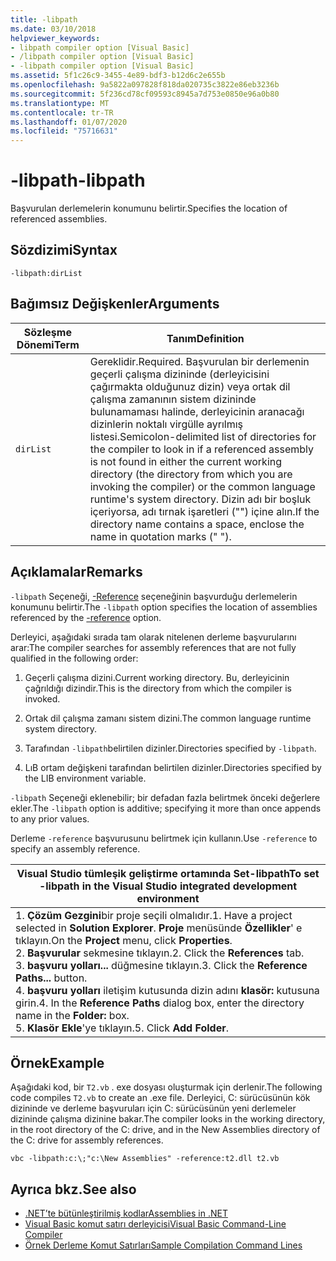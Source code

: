 ```yaml
---
title: -libpath
ms.date: 03/10/2018
helpviewer_keywords:
- libpath compiler option [Visual Basic]
- /libpath compiler option [Visual Basic]
- -libpath compiler option [Visual Basic]
ms.assetid: 5f1c26c9-3455-4e89-bdf3-b12d6c2e655b
ms.openlocfilehash: 9a5822a097828f818da020735c3822e86eb3236b
ms.sourcegitcommit: 5f236cd78cf09593c8945a7d753e0850e96a0b80
ms.translationtype: MT
ms.contentlocale: tr-TR
ms.lasthandoff: 01/07/2020
ms.locfileid: "75716631"
---
```

# <a name="-libpath"></a><span data-ttu-id="ab269-102">-libpath</span><span class="sxs-lookup"><span data-stu-id="ab269-102">-libpath</span></span>
<span data-ttu-id="ab269-103">Başvurulan derlemelerin konumunu belirtir.</span><span class="sxs-lookup"><span data-stu-id="ab269-103">Specifies the location of referenced assemblies.</span></span>  
  
## <a name="syntax"></a><span data-ttu-id="ab269-104">Sözdizimi</span><span class="sxs-lookup"><span data-stu-id="ab269-104">Syntax</span></span>  
  
```console  
-libpath:dirList  
```  
  
## <a name="arguments"></a><span data-ttu-id="ab269-105">Bağımsız Değişkenler</span><span class="sxs-lookup"><span data-stu-id="ab269-105">Arguments</span></span>  
  
|<span data-ttu-id="ab269-106">Sözleşme Dönemi</span><span class="sxs-lookup"><span data-stu-id="ab269-106">Term</span></span>|<span data-ttu-id="ab269-107">Tanım</span><span class="sxs-lookup"><span data-stu-id="ab269-107">Definition</span></span>|  
|---|---|  
|`dirList`|<span data-ttu-id="ab269-108">Gereklidir.</span><span class="sxs-lookup"><span data-stu-id="ab269-108">Required.</span></span> <span data-ttu-id="ab269-109">Başvurulan bir derlemenin geçerli çalışma dizininde (derleyicisini çağırmakta olduğunuz dizin) veya ortak dil çalışma zamanının sistem dizininde bulunamaması halinde, derleyicinin aranacağı dizinlerin noktalı virgülle ayrılmış listesi.</span><span class="sxs-lookup"><span data-stu-id="ab269-109">Semicolon-delimited list of directories for the compiler to look in if a referenced assembly is not found in either the current working directory (the directory from which you are invoking the compiler) or the common language runtime's system directory.</span></span> <span data-ttu-id="ab269-110">Dizin adı bir boşluk içeriyorsa, adı tırnak işaretleri ("") içine alın.</span><span class="sxs-lookup"><span data-stu-id="ab269-110">If the directory name contains a space, enclose the name in quotation marks (" ").</span></span>|  
  
## <a name="remarks"></a><span data-ttu-id="ab269-111">Açıklamalar</span><span class="sxs-lookup"><span data-stu-id="ab269-111">Remarks</span></span>  
 <span data-ttu-id="ab269-112">`-libpath` Seçeneği, [-Reference](../../../visual-basic/reference/command-line-compiler/reference.md) seçeneğinin başvurduğu derlemelerin konumunu belirtir.</span><span class="sxs-lookup"><span data-stu-id="ab269-112">The `-libpath` option specifies the location of assemblies referenced by the [-reference](../../../visual-basic/reference/command-line-compiler/reference.md) option.</span></span>  
  
 <span data-ttu-id="ab269-113">Derleyici, aşağıdaki sırada tam olarak nitelenen derleme başvurularını arar:</span><span class="sxs-lookup"><span data-stu-id="ab269-113">The compiler searches for assembly references that are not fully qualified in the following order:</span></span>  
  
1. <span data-ttu-id="ab269-114">Geçerli çalışma dizini.</span><span class="sxs-lookup"><span data-stu-id="ab269-114">Current working directory.</span></span> <span data-ttu-id="ab269-115">Bu, derleyicinin çağrıldığı dizindir.</span><span class="sxs-lookup"><span data-stu-id="ab269-115">This is the directory from which the compiler is invoked.</span></span>  
  
2. <span data-ttu-id="ab269-116">Ortak dil çalışma zamanı sistem dizini.</span><span class="sxs-lookup"><span data-stu-id="ab269-116">The common language runtime system directory.</span></span>  
  
3. <span data-ttu-id="ab269-117">Tarafından `-libpath`belirtilen dizinler.</span><span class="sxs-lookup"><span data-stu-id="ab269-117">Directories specified by `-libpath`.</span></span>  
  
4. <span data-ttu-id="ab269-118">LıB ortam değişkeni tarafından belirtilen dizinler.</span><span class="sxs-lookup"><span data-stu-id="ab269-118">Directories specified by the LIB environment variable.</span></span>  
  
 <span data-ttu-id="ab269-119">`-libpath` Seçeneği eklenebilir; bir defadan fazla belirtmek önceki değerlere ekler.</span><span class="sxs-lookup"><span data-stu-id="ab269-119">The `-libpath` option is additive; specifying it more than once appends to any prior values.</span></span>  
  
 <span data-ttu-id="ab269-120">Derleme `-reference` başvurusunu belirtmek için kullanın.</span><span class="sxs-lookup"><span data-stu-id="ab269-120">Use `-reference` to specify an assembly reference.</span></span>  
  
|<span data-ttu-id="ab269-121">Visual Studio tümleşik geliştirme ortamında Set-libpath</span><span class="sxs-lookup"><span data-stu-id="ab269-121">To set -libpath in the Visual Studio integrated development environment</span></span>|  
|---|  
|<span data-ttu-id="ab269-122">1. **Çözüm Gezgini**bir proje seçili olmalıdır.</span><span class="sxs-lookup"><span data-stu-id="ab269-122">1.  Have a project selected in **Solution Explorer**.</span></span> <span data-ttu-id="ab269-123">**Proje** menüsünde **Özellikler**' e tıklayın.</span><span class="sxs-lookup"><span data-stu-id="ab269-123">On the **Project** menu, click **Properties**.</span></span> <br /><span data-ttu-id="ab269-124">2. **Başvurular** sekmesine tıklayın.</span><span class="sxs-lookup"><span data-stu-id="ab269-124">2.  Click the **References** tab.</span></span><br /><span data-ttu-id="ab269-125">3. **başvuru yolları...** düğmesine tıklayın.</span><span class="sxs-lookup"><span data-stu-id="ab269-125">3.  Click the **Reference Paths...** button.</span></span><br /><span data-ttu-id="ab269-126">4. **başvuru yolları** iletişim kutusunda dizin adını **klasör:** kutusuna girin.</span><span class="sxs-lookup"><span data-stu-id="ab269-126">4.  In the **Reference Paths** dialog box, enter the directory name in the **Folder:** box.</span></span><br /><span data-ttu-id="ab269-127">5. **Klasör Ekle**'ye tıklayın.</span><span class="sxs-lookup"><span data-stu-id="ab269-127">5.  Click **Add Folder**.</span></span>|  
  
## <a name="example"></a><span data-ttu-id="ab269-128">Örnek</span><span class="sxs-lookup"><span data-stu-id="ab269-128">Example</span></span>  
 <span data-ttu-id="ab269-129">Aşağıdaki kod, bir `T2.vb` . exe dosyası oluşturmak için derlenir.</span><span class="sxs-lookup"><span data-stu-id="ab269-129">The following code compiles `T2.vb` to create an .exe file.</span></span> <span data-ttu-id="ab269-130">Derleyici, C: sürücüsünün kök dizininde ve derleme başvuruları için C: sürücüsünün yeni derlemeler dizininde çalışma dizinine bakar.</span><span class="sxs-lookup"><span data-stu-id="ab269-130">The compiler looks in the working directory, in the root directory of the C: drive, and in the New Assemblies directory of the C: drive for assembly references.</span></span>  
  
```console  
vbc -libpath:c:\;"c:\New Assemblies" -reference:t2.dll t2.vb  
```  
  
## <a name="see-also"></a><span data-ttu-id="ab269-131">Ayrıca bkz.</span><span class="sxs-lookup"><span data-stu-id="ab269-131">See also</span></span>

- [<span data-ttu-id="ab269-132">.NET’te bütünleştirilmiş kodlar</span><span class="sxs-lookup"><span data-stu-id="ab269-132">Assemblies in .NET</span></span>](../../../standard/assembly/index.md)
- [<span data-ttu-id="ab269-133">Visual Basic komut satırı derleyicisi</span><span class="sxs-lookup"><span data-stu-id="ab269-133">Visual Basic Command-Line Compiler</span></span>](../../../visual-basic/reference/command-line-compiler/index.md)
- [<span data-ttu-id="ab269-134">Örnek Derleme Komut Satırları</span><span class="sxs-lookup"><span data-stu-id="ab269-134">Sample Compilation Command Lines</span></span>](../../../visual-basic/reference/command-line-compiler/sample-compilation-command-lines.md)
